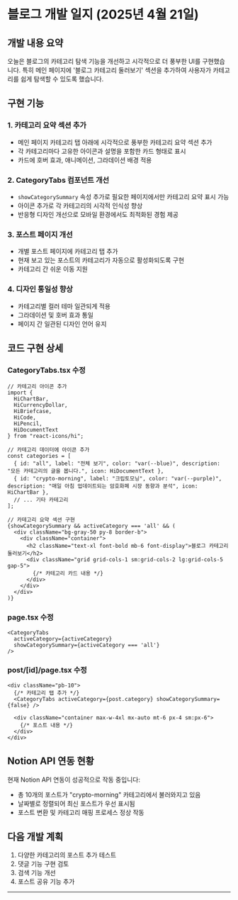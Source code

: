 # 블로그 개발 일지 (2025년 4월 21일)

## 개발 내용 요약

오늘은 블로그의 카테고리 탐색 기능을 개선하고 시각적으로 더 풍부한 UI를 구현했습니다. 특히 메인 페이지에 '블로그 카테고리 둘러보기' 섹션을 추가하여 사용자가 카테고리를 쉽게 탐색할 수 있도록 했습니다.

## 구현 기능

### 1. 카테고리 요약 섹션 추가
- 메인 페이지 카테고리 탭 아래에 시각적으로 풍부한 카테고리 요약 섹션 추가
- 각 카테고리마다 고유한 아이콘과 설명을 포함한 카드 형태로 표시
- 카드에 호버 효과, 애니메이션, 그라데이션 배경 적용

### 2. CategoryTabs 컴포넌트 개선
- `showCategorySummary` 속성 추가로 필요한 페이지에서만 카테고리 요약 표시 가능
- 아이콘 추가로 각 카테고리의 시각적 인식성 향상
- 반응형 디자인 개선으로 모바일 환경에서도 최적화된 경험 제공

### 3. 포스트 페이지 개선
- 개별 포스트 페이지에 카테고리 탭 추가
- 현재 보고 있는 포스트의 카테고리가 자동으로 활성화되도록 구현
- 카테고리 간 쉬운 이동 지원

### 4. 디자인 통일성 향상
- 카테고리별 컬러 테마 일관되게 적용
- 그라데이션 및 호버 효과 통일
- 페이지 간 일관된 디자인 언어 유지

## 코드 구현 상세

### CategoryTabs.tsx 수정
```tsx
// 카테고리 아이콘 추가
import { 
  HiChartBar, 
  HiCurrencyDollar, 
  HiBriefcase, 
  HiCode, 
  HiPencil, 
  HiDocumentText 
} from "react-icons/hi";

// 카테고리 데이터에 아이콘 추가
const categories = [
  { id: "all", label: "전체 보기", color: "var(--blue)", description: "모든 카테고리의 글을 봅니다.", icon: HiDocumentText },
  { id: "crypto-morning", label: "크립토모닝", color: "var(--purple)", description: "매일 아침 업데이트되는 암호화폐 시장 동향과 분석", icon: HiChartBar },
  // ... 기타 카테고리
];

// 카테고리 요약 섹션 구현
{showCategorySummary && activeCategory === 'all' && (
  <div className="bg-gray-50 py-8 border-b">
    <div className="container">
      <h2 className="text-xl font-bold mb-6 font-display">블로그 카테고리 둘러보기</h2>
      <div className="grid grid-cols-1 sm:grid-cols-2 lg:grid-cols-5 gap-5">
        {/* 카테고리 카드 내용 */}
      </div>
    </div>
  </div>
)}
```

### page.tsx 수정
```tsx
<CategoryTabs 
  activeCategory={activeCategory} 
  showCategorySummary={activeCategory === 'all'} 
/>
```

### post/[id]/page.tsx 수정
```tsx
<div className="pb-10">
  {/* 카테고리 탭 추가 */}
  <CategoryTabs activeCategory={post.category} showCategorySummary={false} />
  
  <div className="container max-w-4xl mx-auto mt-6 px-4 sm:px-6">
    {/* 포스트 내용 */}
  </div>
</div>
```

## Notion API 연동 현황

현재 Notion API 연동이 성공적으로 작동 중입니다:
- 총 10개의 포스트가 "crypto-morning" 카테고리에서 불러와지고 있음
- 날짜별로 정렬되어 최신 포스트가 우선 표시됨
- 포스트 변환 및 카테고리 매핑 프로세스 정상 작동

## 다음 개발 계획

1. 다양한 카테고리의 포스트 추가 테스트
2. 댓글 기능 구현 검토
3. 검색 기능 개선
4. 포스트 공유 기능 추가

---